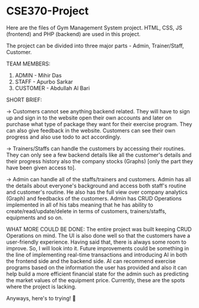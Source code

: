 # CSE370-Project
Here are the files of Gym Management System project. HTML, CSS, JS (frontend) and PHP (backend) are used in this project.

The project can be divided into three major parts - Admin, Trainer/Staff, Customer.

TEAM MEMBERS:
1. ADMIN - Mihir Das
2. STAFF - Apurbo Sarkar
3. CUSTOMER - Abdullah Al Bari

SHORT BRIEF:

-> Customers cannot see anything backend related. They will have to sign up and sign in to the website open their own accounts and later on purchase what type of package they want for their exercise program. They can also give feedback in the website. Customers can see their own progress and also use todo to act accordingly.

-> Trainers/Staffs can handle the customers by accessing their routines. They can only see a few backend details like all the customer's details and their progress history also the company stocks (Graphs) [only the part they have been given access to].

-> Admin can handle all of the staffs/trainers and customers. Admin has all the details about everyone's background and access both staff's routine and customer's routine. He also has the full view over company analytics (Graph) and feedbacks of the customers. Admin has CRUD Operations implemented in all of his tabs meaning that he has ability to create/read/update/delete in terms of customers, trainers/staffs, equipments and so on. 

WHAT MORE COULD BE DONE:
The entire project was built keeping CRUD Operations on mind. The UI is also done well so that the customers have a user-friendly experience. Having said that, there is always some room to improve. So, I will look into it. Future improvements could be something in the line of implementing real-time transactions and introducing AI in both the frontend side and the backend side. AI can recommend exercise programs based on the information the user has provided and also it can help build a more efficient financial state for the admin such as predicting the market values of the equipment price. Currently, these are the spots where the project is lacking.

Anyways, here's to trying! 🤞
